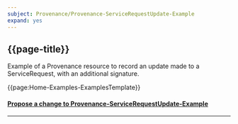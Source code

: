 ```yaml
---
subject: Provenance/Provenance-ServiceRequestUpdate-Example
expand: yes
---
```



## {{page-title}}

Example of a Provenance resource to record an update made to a ServiceRequest, with an additional signature.

{{page:Home-Examples-ExamplesTemplate}}


<div id="Feedback" class="tabcontent">
<h4><a href='https://simplifier.net/NHS-Digital-FHIR-Genomics-Implementation-Guide/Provenance-Provenance-ServiceRequestUpdate-Example/~issues?level=File' target="_blank">Propose a change to Provenance-ServiceRequestUpdate-Example</a></h4>
</div>

---